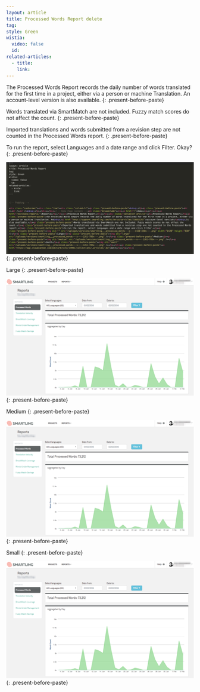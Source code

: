 ```yaml
---
layout: article
title: Processed Words Report delete
tag:
style: Green
wistia:
  video: false
  id:
related-articles:
  - title:
    link:
---
```



The Processed Words Report records the daily number of words translated for the first time in a project, either via a person or machine Translation. An account-level version is also available.
{: .present-before-paste}

Words translated via SmartMatch are not included. Fuzzy match scores do not affect the count.
{: .present-before-paste}

Imported translations and words submitted from a revision step are not counted in the Processed Words report.
{: .present-before-paste}

To run the report, select Languages and a date range and click Filter. Okay?
{: .present-before-paste}

![](/uploads/versions/cloudcannon---x----1059-519x---.png)
{: .present-before-paste}

Large
{: .present-before-paste}

![large](/uploads/versions/smartling___processed_words---x----1261-785x---.png)
{: .present-before-paste}

Medium
{: .present-before-paste}

![medium](/uploads/versions/smartling___processed_words---x----1261-785x---.png)
{: .present-before-paste}

Small
{: .present-before-paste}

![small](/uploads/versions/smartling___processed_words---x----1261-785x---.png)
{: .present-before-paste}